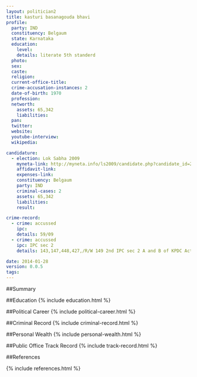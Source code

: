 ```yaml
---
layout: politician2
title: kasturi basanagouda bhavi
profile: 
  party: IND
  constituency: Belgaum
  state: Karnataka
  education: 
    level: 
    details: literate 5th standerd
  photo: 
  sex: 
  caste: 
  religion: 
  current-office-title: 
  crime-accusation-instances: 2
  date-of-birth: 1970
  profession: 
  networth: 
    assets: 65,342
    liabilities: 
  pan: 
  twitter: 
  website: 
  youtube-interview: 
  wikipedia: 

candidature: 
  - election: Lok Sabha 2009
    myneta-link: http://myneta.info/ls2009/candidate.php?candidate_id=2038
    affidavit-link: 
    expenses-link: 
    constituency: Belgaum 
    party: IND
    criminal-cases: 2
    assets: 65,342
    liabilities: 
    result:  

crime-record: 
  - crime: accussed
    ipc: 
    details: 59/09 
  - crime: accussed
    ipc: IPC sec 2
    details: 143,147,448,427,/R/W 149 2nd IPC sec 2 A and B of KPDC Act 

date: 2014-01-28
version: 0.0.5
tags: 
---
```

##Summary


##Education
{% include education.html %}


##Political Career
{% include political-career.html %}


##Criminal Record
{% include criminal-record.html %}


##Personal Wealth
{% include personal-wealth.html %}


##Public Office Track Record
{% include track-record.html %}


##References


{% include references.html %}